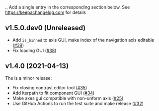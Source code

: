 ..
  Add a single entry in the corresponding section below.
  See https://keepachangelog.com for details

## v1.5.0.dev0 (Unreleased)

* Add `is_binned` to axis GUI, make index of the navigation axis editable ([#39](https://github.com/hyperspy/hyperspy_gui_traitsui/pull/39))
* Fix loading GUI ([#38](https://github.com/hyperspy/hyperspy_gui_traitsui/pull/38))


## v1.4.0 (2021-04-13)

The is a minor release:

* Fix closing contrast editor tool ([#35](https://github.com/hyperspy/hyperspy_gui_traitsui/pull/35))
* Add iterpath to fit component GUI ([#34](https://github.com/hyperspy/hyperspy_gui_traitsui/pull/34))
* Make axes gui compatible with non-unform axis ([#25](https://github.com/hyperspy/hyperspy_gui_traitsui/pull/25))
* Use GitHub Actions to run the test suite and make release ([#32](https://github.com/hyperspy/hyperspy_gui_traitsui/pull/32))

